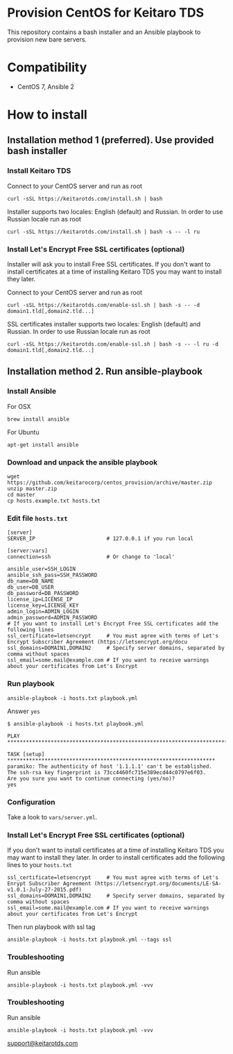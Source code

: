 # Provision CentOS for Keitaro TDS

This repository contains a bash installer and an Ansible playbook to provision new bare servers.

# Compatibility
 - CentOS 7, Ansible 2

# How to install

## Installation method 1 (preferred). Use provided bash installer

### Install Keitaro TDS

Connect to your CentOS server and run as root

    curl -sSL https://keitarotds.com/install.sh | bash

Installer supports two locales: English (default) and Russian. In order to use Russian locale run as root

    curl -sSL https://keitarotds.com/install.sh | bash -s -- -l ru

### Install Let's Encrypt Free SSL certificates (optional)

Installer will ask you to install Free SSL certificates. If you don't want to install certificates at a time of
installing Keitaro TDS you may want to install they later.

Connect to your CentOS server and run as root

    curl -sSL https://keitarotds.com/enable-ssl.sh | bash -s -- -d domain1.tld[,domain2.tld...]

SSL certificates installer supports two locales: English (default) and Russian. In order to use Russian locale
run as root

    curl -sSL https://keitarotds.com/enable-ssl.sh | bash -s -- -l ru -d domain1.tld[,domain2.tld...]

## Installation method 2. Run ansible-playbook

### Install Ansible

For OSX

    brew install ansible

For Ubuntu

    apt-get install ansible

### Download and unpack the ansible playbook

    wget https://github.com/keitarocorp/centos_provision/archive/master.zip
    unzip master.zip
    cd master
    cp hosts.example.txt hosts.txt

### Edit file ```hosts.txt```

    [server]
    SERVER_IP                       # 127.0.0.1 if you run local
    
    [server:vars]
    connection=ssh                  # Or change to 'local'

    ansible_user=SSH_LOGIN
    ansible_ssh_pass=SSH_PASSWORD
    db_name=DB_NAME
    db_user=DB_USER
    db_password=DB_PASSWORD
    license_ip=LICENSE_IP
    license_key=LICENSE_KEY
    admin_login=ADMIN_LOGIN
    admin_password=ADMIN_PASSWORD
    # If you want to install Let's Encrypt Free SSL certificates add the following lines
    ssl_certificate=letsencrypt     # You must agree with terms of Let's Encrypt Subscriber Agreement (https://letsencrypt.org/docu
    ssl_domains=DOMAIN1,DOMAIN2     # Specify server domains, separated by comma without spaces
    ssl_email=some.mail@example.com # If you want to receive warnings about your certificates from Let's Encrypt
 
### Run playbook

    ansible-playbook -i hosts.txt playbook.yml

Answer ```yes```

    $ ansible-playbook -i hosts.txt playbook.yml
    
    PLAY ***************************************************************************
    
    TASK [setup] *******************************************************************
    paramiko: The authenticity of host '1.1.1.1' can't be established.
    The ssh-rsa key fingerprint is 73cc4460fc715e389ecd44c0797e6f03.
    Are you sure you want to continue connecting (yes/no)?
    yes
    
### Configuration

Take a look to ```vars/server.yml```.

### Install Let's Encrypt Free SSL certificates (optional)

If you don't want to install certificates at a time of installing Keitaro TDS you may want to install they later.
In order to install certificates add the following lines to your ```hosts.txt```

    ssl_certificate=letsencrypt     # You must agree with terms of Let's Enrypt Subscriber Agreement (https://letsencrypt.org/documents/LE-SA-v1.0.1-July-27-2015.pdf)
    ssl_domains=DOMAIN1,DOMAIN2     # Specify server domains, separated by comma without spaces
    ssl_email=some.mail@example.com # If you want to receive warnings about your certificates from Let's Encrypt


Then run playbook with ssl tag

    ansible-playbook -i hosts.txt playbook.yml --tags ssl

### Troubleshooting

Run ansible

    ansible-playbook -i hosts.txt playbook.yml -vvv

### Troubleshooting

Run ansible

    ansible-playbook -i hosts.txt playbook.yml -vvv


support@keitarotds.com
